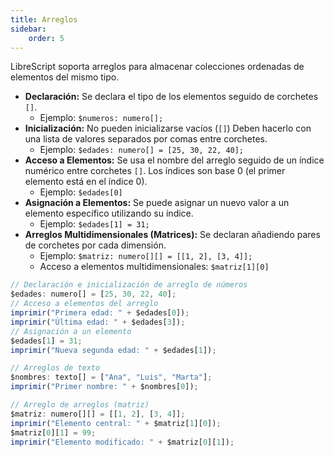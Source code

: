 ```yaml
---
title: Arreglos
sidebar:
    order: 5
---
```


LibreScript soporta arreglos para almacenar colecciones ordenadas de elementos del mismo tipo.

* **Declaración:** Se declara el tipo de los elementos seguido de corchetes `[]`.  
  * Ejemplo: `$numeros: numero[];`  
* **Inicialización:** No pueden inicializarse vacíos (`[]`) Deben hacerlo con una lista de valores separados por comas entre corchetes.  
  * Ejemplo: `$edades: numero[] = [25, 30, 22, 40];`  
* **Acceso a Elementos:** Se usa el nombre del arreglo seguido de un índice numérico entre corchetes `[]`. Los índices son base 0 (el primer elemento está en el índice 0).  
  * Ejemplo: `$edades[0]`  
* **Asignación a Elementos:** Se puede asignar un nuevo valor a un elemento específico utilizando su índice.  
  * Ejemplo: `$edades[1] = 31;`  
* **Arreglos Multidimensionales (Matrices):** Se declaran añadiendo pares de corchetes por cada dimensión.  
  * Ejemplo: `$matriz: numero[][] = [[1, 2], [3, 4]];`  
  * Acceso a elementos multidimensionales: `$matriz[1][0]`

```ts
// Declaración e inicialización de arreglo de números  
$edades: numero[] = [25, 30, 22, 40];  
// Acceso a elementos del arreglo  
imprimir("Primera edad: " + $edades[0]);  
imprimir("Última edad: " + $edades[3]);  
// Asignación a un elemento  
$edades[1] = 31;  
imprimir("Nueva segunda edad: " + $edades[1]);

// Arreglos de texto  
$nombres: texto[] = ["Ana", "Luis", "Marta"];  
imprimir("Primer nombre: " + $nombres[0]);

// Arreglo de arreglos (matriz)  
$matriz: numero[][] = [[1, 2], [3, 4]];  
imprimir("Elemento central: " + $matriz[1][0]);  
$matriz[0][1] = 99;  
imprimir("Elemento modificado: " + $matriz[0][1]);

```
